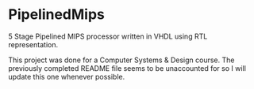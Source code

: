 # PipelinedMips
5 Stage Pipelined MIPS processor written in VHDL using RTL representation. 

This project was done for a Computer Systems & Design course. The previously completed README file seems to be unaccounted for so I will update this one whenever possible. 
